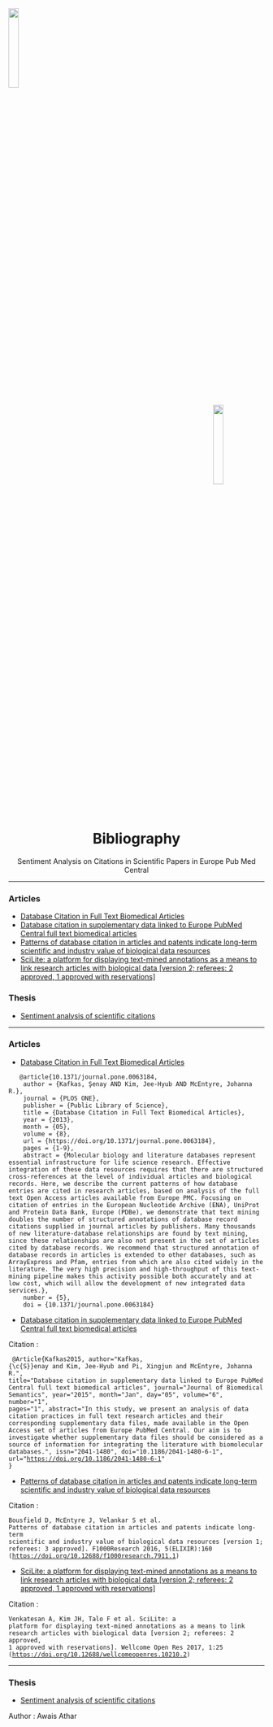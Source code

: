 <div class="row">
  <div class="column">
    <img align="left" width="20%" height="20%" src="https://github.com/0AlphaZero0/Sentiment-Analysis-EuropePMC/blob/master/Logbook%20%26%20Notes/EMBL-EBI-logo.png">
  </div>
  <div class="column">
    <img align="right" width="20%" height="20%" src="https://github.com/0AlphaZero0/Sentiment-Analysis-EuropePMC/blob/master/Logbook%20%26%20Notes/europepmc.png">
  </div>
</div>
&nbsp;  &nbsp;  &nbsp;  
<h1 align="center">Bibliography</h1>
<p align="center">Sentiment Analysis on Citations in Scientific Papers in Europe Pub Med Central</p>

______________________________________________________________________

### Articles

- [Database Citation in Full Text Biomedical Articles](#1) 
- [Database citation in supplementary data linked to Europe PubMed Central full text biomedical articles](#2)
- [Patterns of database citation in articles and patents indicate long-term scientific and industry value of biological data resources](#3)
- [SciLite: a platform for displaying text-mined annotations as a means to link research articles with biological data [version 2; referees: 2 approved, 1 approved with reservations]](#4)

### Thesis

- [Sentiment analysis of scientific citations](#5)

______________________________________________________________________

### Articles

<a name="1"></a>
- [Database Citation in Full Text Biomedical Articles](https://github.com/0AlphaZero0/Sentiment-Analysis-EuropePMC/blob/master/Bibliography/Database%20Citation%20in%20Full%20Text%20Biomedical%20Articles_S.Kafkas_et_al.pdf)
<pre><code>   @article{10.1371/journal.pone.0063184,
    author = {Kafkas, Şenay AND Kim, Jee-Hyub AND McEntyre, Johanna R.},
    journal = {PLOS ONE},
    publisher = {Public Library of Science},
    title = {Database Citation in Full Text Biomedical Articles},
    year = {2013},
    month = {05},
    volume = {8},
    url = {https://doi.org/10.1371/journal.pone.0063184},
    pages = {1-9},
    abstract = {Molecular biology and literature databases represent essential infrastructure for life science research. Effective integration of these data resources requires that there are structured cross-references at the level of individual articles and biological records. Here, we describe the current patterns of how database entries are cited in research articles, based on analysis of the full text Open Access articles available from Europe PMC. Focusing on citation of entries in the European Nucleotide Archive (ENA), UniProt and Protein Data Bank, Europe (PDBe), we demonstrate that text mining doubles the number of structured annotations of database record citations supplied in journal articles by publishers. Many thousands of new literature-database relationships are found by text mining, since these relationships are also not present in the set of articles cited by database records. We recommend that structured annotation of database records in articles is extended to other databases, such as ArrayExpress and Pfam, entries from which are also cited widely in the literature. The very high precision and high-throughput of this text-mining pipeline makes this activity possible both accurately and at low cost, which will allow the development of new integrated data services.},
    number = {5},
    doi = {10.1371/journal.pone.0063184}
</code></pre>

<a name="2"></a>
- [Database citation in supplementary data linked to Europe PubMed Central full text biomedical articles](https://github.com/0AlphaZero0/Sentiment-Analysis-EuropePMC/blob/master/Bibliography/Database%20citation%20in%20supplementary%20data%20linked%20to_S.Kafkas_et_al.pdf)

Citation : <pre><code>  @Article{Kafkas2015,
author="Kafkas, {\c{S}}enay
and Kim, Jee-Hyub
and Pi, Xingjun
and McEntyre, Johanna R.",
title="Database citation in supplementary data linked to Europe PubMed Central full text biomedical articles",
journal="Journal of Biomedical Semantics",
year="2015",
month="Jan",
day="05",
volume="6",
number="1",
pages="1",
abstract="In this study, we present an analysis of data citation practices in full text research articles and their corresponding supplementary data files, made available in the Open Access set of articles from Europe PubMed Central. Our aim is to investigate whether supplementary data files should be considered as a source of information for integrating the literature with biomolecular databases.",
issn="2041-1480",
doi="10.1186/2041-1480-6-1",
url="https://doi.org/10.1186/2041-1480-6-1"
} 
</code></pre>

<a name="3"></a>
- [Patterns of database citation in articles and patents indicate long-term scientific and industry value of biological data resources](https://github.com/0AlphaZero0/Sentiment-Analysis-EuropePMC/blob/master/Bibliography/Patterns%20of%20database%20citation%20in%20articles%20and%20patents%20indicate_D.Bousfield_et_al.pdf)

Citation : <pre><code>Bousfield D, McEntyre J, Velankar S et al.
  Patterns of database citation in articles and patents indicate long-term scientific and industry value of biological data resources [version 1; referees: 3 approved].
    F1000Research 2016, 5(ELIXIR):160
    (https://doi.org/10.12688/f1000research.7911.1)
</code></pre>

<a name="4"></a>
- [SciLite: a platform for displaying text-mined annotations as a means to link research articles with biological data [version 2; referees: 2 approved, 1 approved with reservations]](https://github.com/0AlphaZero0/Sentiment-Analysis-EuropePMC/blob/master/Bibliography/SciLite%20a%20platform%20for%20displaying%20text-mined%20annotations_A.Venkatesan_et_al.pdf)

Citation : <pre><code>Venkatesan A, Kim JH, Talo F et al.
  SciLite: a platform for displaying text-mined annotations as a means to link research articles with biological data [version 2; referees: 2 approved, 1 approved with reservations].
  Wellcome Open Res 2017, 1:25
  (https://doi.org/10.12688/wellcomeopenres.10210.2)
</code></pre>




______________________________________________________________________


### Thesis
<a name="5"></a>
- [Sentiment analysis of scientific citations](https://github.com/0AlphaZero0/Sentiment-Analysis-EuropePMC/blob/master/Bibliography/Sentiment%20analysis%20of%20scientific%20citations_A.Athar_et_al.pdf)

Author : Awais Athar


